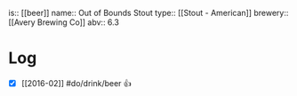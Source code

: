 is:: [[beer]]
name:: Out of Bounds Stout
type:: [[Stout - American]]
brewery:: [[Avery Brewing Co]]
abv:: 6.3

# Log
- [x] [[2016-02]] #do/drink/beer 👍
